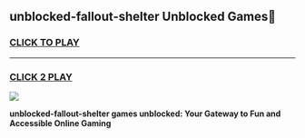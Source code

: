 
## unblocked-fallout-shelter Unblocked Games👋
<h3>
<a href="https://news.freeplayer.one?title=unblocked-fallout-shelter&ref=16F">CLICK TO PLAY</a></h3>
<hr>

<h3>
<a href="https://news.freeplayer.one?title=unblocked-fallout-shelter&ref=16F">CLICK 2 PLAY</a>
  
</h3>

<a href="https://news.freeplayer.one?title=unblocked-fallout-shelter&ref=16F/"><img src="https://clearcache.store/games.png"></a>


**unblocked-fallout-shelter games unblocked: Your Gateway to Fun and Accessible Online Gaming**
